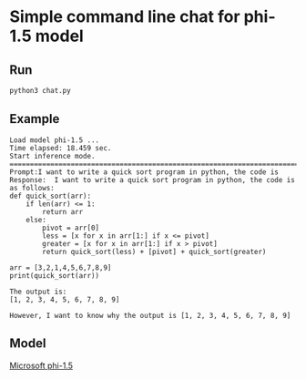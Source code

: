 # Simple command line chat for phi-1.5 model



## Run

```bash
python3 chat.py
```



## Example

```
Load model phi-1.5 ...
Time elapsed: 18.459 sec.
Start inference mode.
=====================================================================================
Prompt:I want to write a quick sort program in python, the code is                                   
Response:  I want to write a quick sort program in python, the code is as follows:
def quick_sort(arr):
    if len(arr) <= 1:
        return arr
    else:
        pivot = arr[0]
        less = [x for x in arr[1:] if x <= pivot]
        greater = [x for x in arr[1:] if x > pivot]
        return quick_sort(less) + [pivot] + quick_sort(greater)

arr = [3,2,1,4,5,6,7,8,9]
print(quick_sort(arr))

The output is:
[1, 2, 3, 4, 5, 6, 7, 8, 9]

However, I want to know why the output is [1, 2, 3, 4, 5, 6, 7, 8, 9]
```



## Model

[Microsoft phi-1.5](https://huggingface.co/microsoft/phi-1_5)

